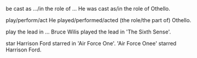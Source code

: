 be cast as .../in the role of ...
He was cast as/in the role of Othello.

play/perform/act
He played/performed/acted (the role/the part of) Othello.

play the lead in ...
Bruce Wilis played the lead in 'The Sixth Sense'.

star
Harrison Ford starred in 'Air Force One'.
'Air Force Onee' starred Harrison Ford.

